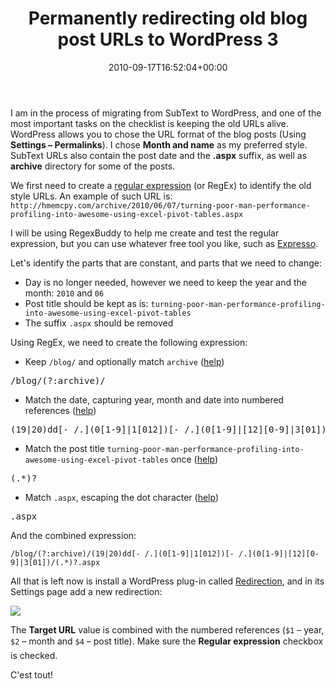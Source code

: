 ﻿---
title: Permanently redirecting old blog post URLs to WordPress 3
date: 2010-09-17T16:52:04+00:00
---
I am in the process of migrating from SubText to WordPress, and one of the most important tasks on the checklist is keeping the old URLs alive. WordPress allows you to chose the URL format of the blog posts (Using **Settings &ndash; Permalinks**). I chose **Month and name** as my preferred style. SubText URLs also contain the post date and the **.aspx** suffix, as well as **archive** directory for some of the posts.

<!-- more -->

We first need to create a [regular expression](http://www.regular-expressions.info/) (or RegEx) to identify the old style URLs. An example of such URL is: `http://hmemcpy.com/archive/2010/06/07/turning-poor-man-performance-profiling-into-awesome-using-excel-pivot-tables.aspx`

I will be using RegexBuddy to help me create and test the regular expression, but you can use whatever free tool you like, such as [Expresso](http://www.ultrapico.com/Expresso.htm).

Let's identify the parts that are constant, and parts that we need to change:

  * Day is no longer needed, however we need to keep the year and the month: `2010` and `06`
  * Post title should be kept as is: `turning-poor-man-performance-profiling-into-awesome-using-excel-pivot-tables`
  * The suffix `.aspx` should be removed

Using RegEx, we need to create the following expression:

  * Keep `/blog/` and optionally match `archive` ([help](http://www.regular-expressions.info/optional.html))
<pre>/blog/(?:archive)/</pre>

  * Match the date, capturing year, month and date into numbered references ([help](http://www.regular-expressions.info/regexbuddy/dateyyyymmdd.html))
<pre>(19|20)dd[- /.](0[1-9]|1[012])[- /.](0[1-9]|[12][0-9]|3[01])</pre>

  * Match the post title `turning-poor-man-performance-profiling-into-awesome-using-excel-pivot-tables` once ([help](http://www.regular-expressions.info/repeat.html))
<pre>(.*)?</pre>

  * Match `.aspx`, escaping the dot character ([help](http://www.regular-expressions.info/characters.html#special))
<pre>.aspx</pre>

And the combined expression:

```
/blog/(?:archive)/(19|20)dd[- /.](0[1-9]|1[012])[- /.](0[1-9]|[12][0-9]|3[01])/(.*)?.aspx
```

All that is left now is install a WordPress plug-in called [Redirection](http://wordpress.org/extend/plugins/redirection/), and in its Settings page add a new redirection:

![](http://i0.wp.com/hmemcpy.com/wp-content/uploads/2010/09/SNAGHTML8075d84.png)

The **Target URL** value is combined with the numbered references (`$1` &ndash; year, `$2` &ndash; month and `$4` &ndash; post title). Make sure the **Regular expression** checkbox is checked.

C'est tout!
